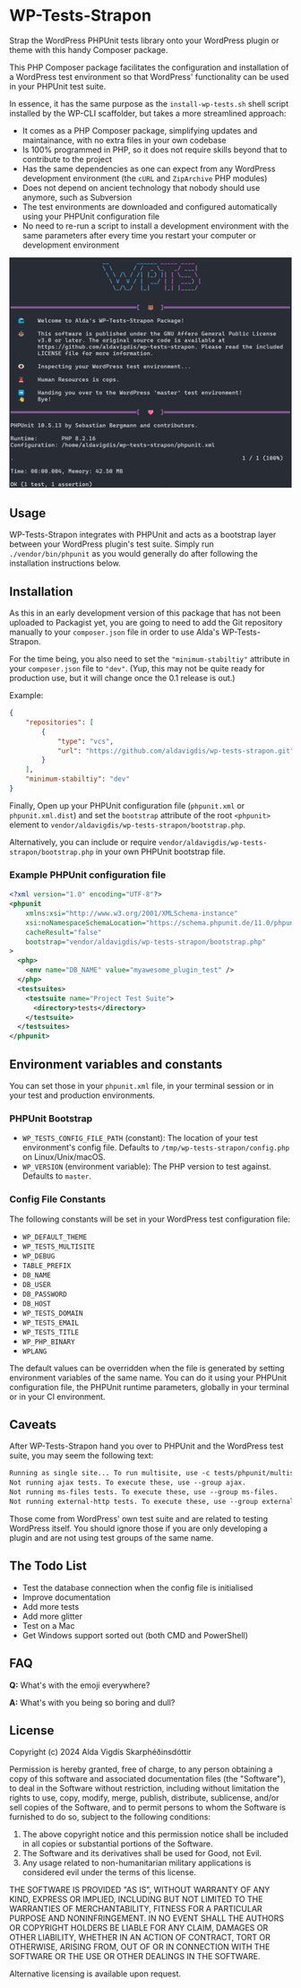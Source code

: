 # WP-Tests-Strapon

Strap the WordPress PHPUnit tests library onto your WordPress plugin or theme with this handy Composer package.

This PHP Composer package facilitates the configuration and installation of a WordPress test environment so that WordPress' functionality can be used in your PHPUnit test suite.

In essence, it has the same purpose as the `install-wp-tests.sh` shell script installed by the WP-CLI scaffolder, but takes a more streamlined approach:

* It comes as a PHP Composer package, simplifying updates and maintainance, with no extra files in your own codebase
* Is 100% programmed in PHP, so it does not require skills beyond that to contribute to the project
* Has the same dependencies as one can expect from any WordPress development environment (the `cURL` and `ZipArchive` PHP modules)
* Does not depend on ancient technology that nobody should use anymore, such as Subversion
* The test environments are downloaded and configured automatically using your PHPUnit configuration file
* No need to re-run a script to install a development environment with the same parameters after every time you restart your computer or development environment

![A screenshot of WP-Tests-Strapon, showing the test suite being prepared and run.](https://raw.githubusercontent.com/aldavigdis/wp-tests-strapon/main/docs/images/screenshot1.png)

## Usage

WP-Tests-Strapon integrates with PHPUnit and acts as a bootstrap layer between your WordPress plugin's test suite. Simply run `./vendor/bin/phpunit` as you would generally do after following the installation instructions below.

## Installation

As this in an early development version of this package that has not been uploaded to Packagist yet, you are going to need to add the Git repository manually to your `composer.json` file in order to use Alda's WP-Tests-Strapon.

For the time being, you also need to set the `"minimum-stabiltiy"` attribute in your `composer.json` file to `"dev"`. (Yup, this may not be quite ready for production use, but it will change once the 0.1 release is out.)

Example:

```json
{
    "repositories": [
        {
            "type": "vcs",
            "url": "https://github.com/aldavigdis/wp-tests-strapon.git"
        }
    ],
    "minimum-stabiltiy": "dev"
}
```

Finally, Open up your PHPUnit configuration file (`phpunit.xml` or `phpunit.xml.dist`) and set the `bootstrap` attribute of the root `<phpunit>` element to `vendor/aldavigdis/wp-tests-strapon/bootstrap.php`.

Alternatively, you can include or require ``vendor/aldavigdis/wp-tests-strapon/bootstrap.php`` in your own PHPUnit bootstrap file.

### Example PHPUnit configuration file

```xml
<?xml version="1.0" encoding="UTF-8"?>
<phpunit
    xmlns:xsi="http://www.w3.org/2001/XMLSchema-instance"
    xsi:noNamespaceSchemaLocation="https://schema.phpunit.de/11.0/phpunit.xsd"
    cacheResult="false"
    bootstrap="vendor/aldavigdis/wp-tests-strapon/bootstrap.php"
>
  <php>
    <env name="DB_NAME" value="myawesome_plugin_test" />
  </php>
  <testsuites>
    <testsuite name="Project Test Suite">
      <directory>tests</directory>
    </testsuite>
  </testsuites>
</phpunit>
```

## Environment variables and constants

You can set those in your `phpunit.xml` file, in your terminal session or in your test and production environments.

### PHPUnit Bootstrap

* `WP_TESTS_CONFIG_FILE_PATH` (constant): The location of your test environment's config file. Defaults to `/tmp/wp-tests-strapon/config.php` on Linux/Unix/macOS.
* `WP_VERSION` (environment variable): The PHP version to test against. Defaults to `master`.

### Config File Constants

The following constants will be set in your WordPress test configuration file:

* `WP_DEFAULT_THEME`
* `WP_TESTS_MULTISITE`
* `WP_DEBUG`
* `TABLE_PREFIX`
* `DB_NAME`
* `DB_USER`
* `DB_PASSWORD`
* `DB_HOST`
* `WP_TESTS_DOMAIN`
* `WP_TESTS_EMAIL`
* `WP_TESTS_TITLE`
* `WP_PHP_BINARY`
* `WPLANG`

The default values can be overridden when the file is generated by setting environment variables of the same name. You can do it using your PHPUnit configuration file, the PHPUnit runtime parameters, globally in your terminal or in your CI environment.

## Caveats

After WP-Tests-Strapon hand you over to PHPUnit and the WordPress test suite, you may seem the following text:

```txt
Running as single site... To run multisite, use -c tests/phpunit/multisite.xml
Not running ajax tests. To execute these, use --group ajax.
Not running ms-files tests. To execute these, use --group ms-files.
Not running external-http tests. To execute these, use --group external-http.
```

Those come from WordPress' own test suite and are related to testing WordPress itself. You should ignore those if you are only developing a plugin and are not using test groups of the same name.

## The Todo List

* Test the database connection when the config file is initialised
* Improve documentation
* Add more tests
* Add more glitter
* Test on a Mac
* Get Windows support sorted out (both CMD and PowerShell)

## FAQ

**Q:** What's with the emoji everywhere?

**A:** What's with you being so boring and dull?

## License

Copyright (c) 2024 Alda Vigdís Skarphéðinsdóttir

Permission is hereby granted, free of charge, to any person obtaining a copy of this software and associated documentation files (the "Software"), to deal in the Software without restriction, including without limitation the rights to use, copy, modify, merge, publish, distribute, sublicense, and/or sell copies of the Software, and to permit persons to whom the Software is furnished to do so, subject to the following conditions:

1. The above copyright notice and this permission notice shall be included in all copies or substantial portions of the Software.
2. The Software and its derivatives shall be used for Good, not Evil.
3. Any usage related to non-humanitarian military applications is considered evil under the terms of this license.

THE SOFTWARE IS PROVIDED "AS IS", WITHOUT WARRANTY OF ANY KIND, EXPRESS OR IMPLIED, INCLUDING BUT NOT LIMITED TO THE WARRANTIES OF MERCHANTABILITY, FITNESS FOR A PARTICULAR PURPOSE AND NONINFRINGEMENT. IN NO EVENT SHALL THE AUTHORS OR COPYRIGHT HOLDERS BE LIABLE FOR ANY CLAIM, DAMAGES OR OTHER LIABILITY, WHETHER IN AN ACTION OF CONTRACT, TORT OR OTHERWISE, ARISING FROM, OUT OF OR IN CONNECTION WITH THE SOFTWARE OR THE USE OR OTHER DEALINGS IN THE SOFTWARE.

Alternative licensing is available upon request.
